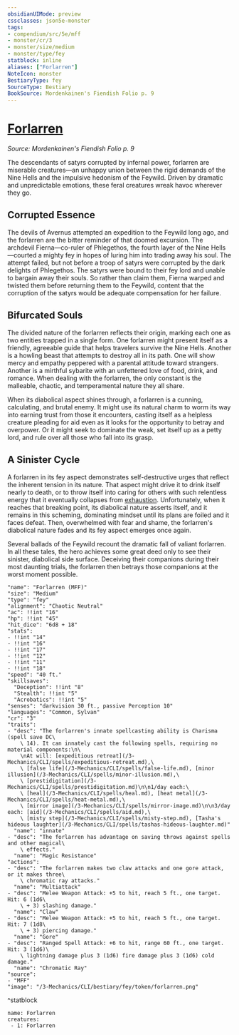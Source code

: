 ```yaml
---
obsidianUIMode: preview
cssclasses: json5e-monster
tags:
- compendium/src/5e/mff
- monster/cr/3
- monster/size/medium
- monster/type/fey
statblock: inline
aliases: ["Forlarren"]
NoteIcon: monster
BestiaryType: fey
SourceType: Bestiary
BookSource: Mordenkainen's Fiendish Folio p. 9
---
```

# [Forlarren](3-Mechanics\CLI\bestiary\fey/forlarren-mff.md)
*Source: Mordenkainen's Fiendish Folio p. 9*  

The descendants of satyrs corrupted by infernal power, forlarren are miserable creatures—an unhappy union between the rigid demands of the Nine Hells and the impulsive hedonism of the Feywild. Driven by dramatic and unpredictable emotions, these feral creatures wreak havoc wherever they go.

## Corrupted Essence

The devils of Avernus attempted an expedition to the Feywild long ago, and the forlarren are the bitter reminder of that doomed excursion. The archdevil Fierna—co-ruler of Phlegethos, the fourth layer of the Nine Hells—courted a mighty fey in hopes of luring him into trading away his soul. The attempt failed, but not before a troop of satyrs were corrupted by the dark delights of Phlegethos. The satyrs were bound to their fey lord and unable to bargain away their souls. So rather than claim them, Fierna warped and twisted them before returning them to the Feywild, content that the corruption of the satyrs would be adequate compensation for her failure.

## Bifurcated Souls

The divided nature of the forlarren reflects their origin, marking each one as two entities trapped in a single form. One forlarren might present itself as a friendly, agreeable guide that helps travelers survive the Nine Hells. Another is a howling beast that attempts to destroy all in its path. One will show mercy and empathy peppered with a parental attitude toward strangers. Another is a mirthful sybarite with an unfettered love of food, drink, and romance. When dealing with the forlarren, the only constant is the malleable, chaotic, and temperamental nature they all share.

When its diabolical aspect shines through, a forlarren is a cunning, calculating, and brutal enemy. It might use its natural charm to worm its way into earning trust from those it encounters, casting itself as a helpless creature pleading for aid even as it looks for the opportunity to betray and overpower. Or it might seek to dominate the weak, set itself up as a petty lord, and rule over all those who fall into its grasp.

## A Sinister Cycle

A forlarren in its fey aspect demonstrates self-destructive urges that reflect the inherent tension in its nature. That aspect might drive it to drink itself nearly to death, or to throw itself into caring for others with such relentless energy that it eventually collapses from [exhaustion](/3-Mechanics/CLI/rules/conditions.md#exhaustion). Unfortunately, when it reaches that breaking point, its diabolical nature asserts itself, and it remains in this scheming, dominating mindset until its plans are foiled and it faces defeat. Then, overwhelmed with fear and shame, the forlarren's diabolical nature fades and its fey aspect emerges once again.

Several ballads of the Feywild recount the dramatic fall of valiant forlarren. In all these tales, the hero achieves some great deed only to see their sinister, diabolical side surface. Deceiving their companions during their most daunting trials, the forlarren then betrays those companions at the worst moment possible.

```statblock
"name": "Forlarren (MFF)"
"size": "Medium"
"type": "fey"
"alignment": "Chaotic Neutral"
"ac": !!int "16"
"hp": !!int "45"
"hit_dice": "6d8 + 18"
"stats":
- !!int "14"
- !!int "16"
- !!int "17"
- !!int "12"
- !!int "11"
- !!int "18"
"speed": "40 ft."
"skillsaves":
  "Deception": !!int "8"
  "Stealth": !!int "5"
  "Acrobatics": !!int "5"
"senses": "darkvision 30 ft., passive Perception 10"
"languages": "Common, Sylvan"
"cr": "3"
"traits":
- "desc": "The forlarren's innate spellcasting ability is Charisma (spell save DC\
    \ 14). It can innately cast the following spells, requiring no material components:\n\
    \nAt will: [expeditious retreat](/3-Mechanics/CLI/spells/expeditious-retreat.md),\
    \ [false life](/3-Mechanics/CLI/spells/false-life.md), [minor illusion](/3-Mechanics/CLI/spells/minor-illusion.md),\
    \ [prestidigitation](/3-Mechanics/CLI/spells/prestidigitation.md)\n\n1/day each:\
    \ [heal](/3-Mechanics/CLI/spells/heal.md), [heat metal](/3-Mechanics/CLI/spells/heat-metal.md),\
    \ [mirror image](/3-Mechanics/CLI/spells/mirror-image.md)\n\n3/day each: [aid](/3-Mechanics/CLI/spells/aid.md),\
    \ [misty step](/3-Mechanics/CLI/spells/misty-step.md), [Tasha's hideous laughter](/3-Mechanics/CLI/spells/tashas-hideous-laughter.md)"
  "name": "innate"
- "desc": "The forlarren has advantage on saving throws against spells and other magical\
    \ effects."
  "name": "Magic Resistance"
"actions":
- "desc": "The forlarren makes two claw attacks and one gore attack, or it makes three\
    \ chromatic ray attacks."
  "name": "Multiattack"
- "desc": "Melee Weapon Attack: +5 to hit, reach 5 ft., one target. Hit: 6 (1d6\
    \ + 3) slashing damage."
  "name": "Claw"
- "desc": "Melee Weapon Attack: +5 to hit, reach 5 ft., one target. Hit: 7 (1d8\
    \ + 3) piercing damage."
  "name": "Gore"
- "desc": "Ranged Spell Attack: +6 to hit, range 60 ft., one target. Hit: 3 (1d6)\
    \ lightning damage plus 3 (1d6) fire damage plus 3 (1d6) cold damage."
  "name": "Chromatic Ray"
"source":
- "MFF"
"image": "/3-Mechanics/CLI/bestiary/fey/token/forlarren.png"
```
^statblock

```encounter-table
name: Forlarren
creatures:
 - 1: Forlarren
```